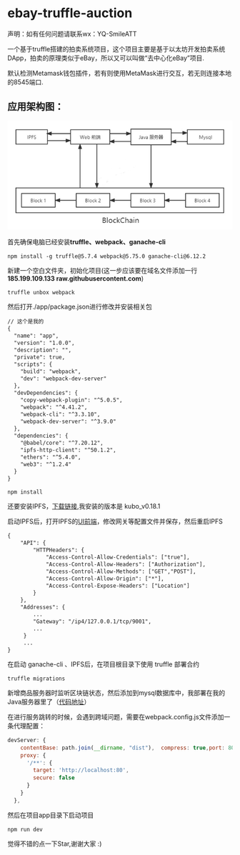 # ebay-truffle-auction

声明：如有任何问题请联系wx：YQ-SmileATT

一个基于truffle搭建的拍卖系统项目，这个项目主要是基于以太坊开发拍卖系统DApp，拍卖的原理类似于eBay，所以又可以叫做“去中心化eBay”项目.

默认检测Metamask钱包插件，若有则使用MetaMask进行交互，若无则连接本地的8545端口.

## 应用架构图：

![Frame](Frame.png)

首先确保电脑已经安装**truffle、webpack、ganache-cli**

```
npm install -g truffle@5.7.4 webpack@5.75.0 ganache-cli@6.12.2
```

新建一个空白文件夹，初始化项目(这一步应该要在域名文件添加一行**185.199.109.133  raw.githubusercontent.com**)

```
truffle unbox webpack
```

然后打开./app/package.json进行修改并安装相关包

```
// 这个是我的
{
  "name": "app",
  "version": "1.0.0",
  "description": "",
  "private": true,
  "scripts": {
    "build": "webpack",
    "dev": "webpack-dev-server"
  },
  "devDependencies": {
    "copy-webpack-plugin": "^5.0.5",
    "webpack": "^4.41.2",
    "webpack-cli": "^3.3.10",
    "webpack-dev-server": "^3.9.0"
  },
  "dependencies": {
    "@babel/core": "^7.20.12",
    "ipfs-http-client": "^50.1.2",
    "ethers": "^5.4.0",
    "web3": "^1.2.4"
  }
}
```

```
npm install
```

还要安装IPFS，[下载链接](https://dist.ipfs.tech/#kubo),我安装的版本是 kubo_v0.18.1

启动IPFS后，打开IPFS的[UI前端](http://localhost:5001/webui)，修改网关等配置文件并保存，然后重启IPFS

```
{
	"API": {
		"HTTPHeaders": {
			"Access-Control-Allow-Credentials": ["true"],
			"Access-Control-Allow-Headers": ["Authorization"],
			"Access-Control-Allow-Methods": ["GET","POST"],
			"Access-Control-Allow-Origin": ["*"],
			"Access-Control-Expose-Headers": ["Location"]
		}
	},
	"Addresses": {
		...
		"Gateway": "/ip4/127.0.0.1/tcp/9001",
		...
     }
     ...
}     
```

在启动 ganache-cli 、IPFS后，在项目根目录下使用 truffle 部署合约

```
truffle migrations
```

新增商品服务器时监听区块链状态，然后添加到mysql数据库中，我部署在我的Java服务器里了（[代码地址](https://github.com/kpyaoqi/JavaServer)）

在进行服务跳转的时候，会遇到跨域问题，需要在webpack.config.js文件添加一条代理配置：

```js
devServer: {
    contentBase: path.join(__dirname, "dist"),  compress: true,port: 8080,
    proxy: {
      '/**': {
        target: 'http://localhost:80',
        secure: false
      }
    }
  },
```

然后在项目app目录下启动项目

```
npm run dev
```

觉得不错的点一下Star,谢谢大家
:)

